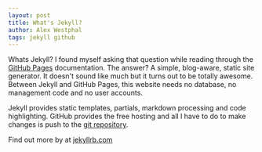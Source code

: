 ```yaml
---
layout: post
title: What's Jekyll?
author: Alex Westphal
tags: jekyll github
---
```


Whats Jekyll? I found myself asking that question while reading through the [GitHub Pages](https://pages.github.com/)
documentation. The answer? A simple, blog-aware, static site generator. It doesn't sound like much but it turns out to
be totally awesome. Between Jekyll and GitHub Pages, this website needs no database, no management code and no user
accounts.

Jekyll provides static templates, partials, markdown processing and code highlighting. GitHub provides the free hosting
and all I have to do to make changes is push to the [git repository](https://github.com/phantomspectre/phantomspectre.github.io).

Find out more by at [jekyllrb.com](http://jekyllrb.com/)